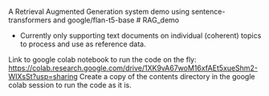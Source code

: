 A Retrieval Augmented Generation system demo using sentence-transformers and google/flan-t5-base # RAG_demo

- Currently only supporting text documents on individual (coherent) topics to process and use as reference data.

Link to google colab notebook to run the code on the fly: https://colab.research.google.com/drive/1XK9vA67woM16xfAEt5xueShm2-WIXsSt?usp=sharing
Create a copy of the contents directory in the google colab session to run the code as it is.
